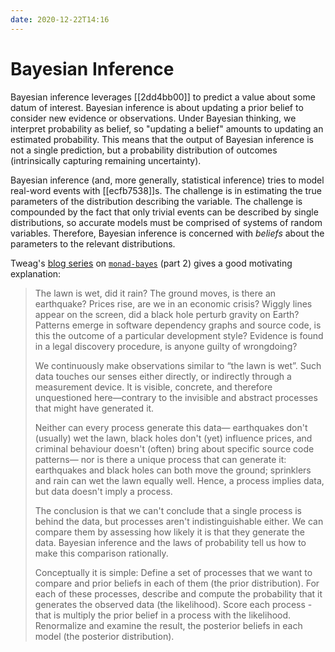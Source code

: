 ```yaml
---
date: 2020-12-22T14:16
---
```


# Bayesian Inference

Bayesian inference leverages [[2dd4bb00]] to predict a value about some datum
of interest. Bayesian inference is about updating a prior belief to consider
new evidence or observations. Under Bayesian thinking, we interpret probability
as belief, so "updating a belief" amounts to updating an estimated probability.
This means that the output of Bayesian inference is not a single prediction,
but a probability distribution of outcomes (intrinsically capturing remaining
uncertainty).

Bayesian inference (and, more generally, statistical inference) tries to model
real-word events with [[ecfb7538]]s. The challenge is in estimating the true
parameters of the distribution describing the variable. The challenge is
compounded by the fact that only trivial events can be described by single
distributions, so accurate models must be comprised of systems of random
variables. Therefore, Bayesian inference is concerned with _beliefs_ about the
parameters to the relevant distributions.

Tweag's [blog series] on [`monad-bayes`][pkg] (part 2) gives a good motivating
explanation:

> The lawn is wet, did it rain? The ground moves, is there an earthquake?
> Prices rise, are we in an economic crisis? Wiggly lines appear on the screen,
> did a black hole perturb gravity on Earth? Patterns emerge in software
> dependency graphs and source code, is this the outcome of a particular
> development style? Evidence is found in a legal discovery procedure, is
> anyone guilty of wrongdoing?
>
> We continuously make observations similar to “the lawn is wet”. Such data
> touches our senses either directly, or indirectly through a measurement device.
> It is visible, concrete, and therefore unquestioned here—contrary to the
> invisible and abstract processes that might have generated it.
>
> Neither can every process generate this data— earthquakes don't (usually) wet
> the lawn, black holes don't (yet) influence prices, and criminal behaviour
> doesn't (often) bring about specific source code patterns— nor is there a
> unique process that can generate it: earthquakes and black holes can both move
> the ground; sprinklers and rain can wet the lawn equally well. Hence, a process
> implies data, but data doesn't imply a process.
>
> The conclusion is that we can't conclude that a single process is behind the
> data, but processes aren't indistinguishable either. We can compare them by
> assessing how likely it is that they generate the data. Bayesian inference and
> the laws of probability tell us how to make this comparison rationally.
>
> Conceptually it is simple: Define a set of processes that we want to compare
> and prior beliefs in each of them (the prior distribution). For each of these
> processes, describe and compute the probability that it generates the observed
> data (the likelihood). Score each process - that is multiply the prior belief
> in a process with the likelihood. Renormalize and examine the result, the
> posterior beliefs in each model (the posterior distribution).

[blog series]: https://www.tweag.io/blog/2019-09-20-monad-bayes-1/
[pkg]: https://github.com/tweag/monad-bayes
